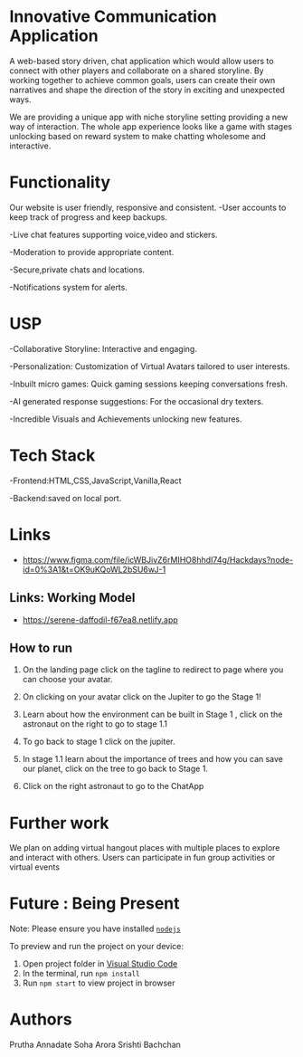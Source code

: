 # Innovative Communication Application
A web-based story driven, chat application which would allow users to connect with other players and collaborate on a shared storyline. By working together to achieve common goals, users can create their own narratives and shape the direction of the story in exciting and unexpected ways.

We are providing a unique app with niche storyline setting providing a new way of interaction. The whole app experience looks like a game with stages unlocking based on reward system to make chatting wholesome and interactive.

# Functionality
Our website is user friendly, responsive and consistent.
-User accounts to keep track of progress and keep backups.

-Live chat features supporting voice,video and stickers.

-Moderation to provide appropriate content.

-Secure,private chats and locations.

-Notifications system for alerts.

# USP
-Collaborative Storyline: Interactive and engaging.

-Personalization: Customization of Virtual Avatars tailored to user interests.

-Inbuilt micro games: Quick gaming sessions keeping conversations fresh.

-AI generated response suggestions: For the occasional dry texters.

-Incredible Visuals and Achievements unlocking new features.

# Tech Stack
-Frontend:HTML,CSS,JavaScript,Vanilla,React

-Backend:saved on local port.

# Links
- https://www.figma.com/file/icWBJivZ6rMIHO8hhdI74g/Hackdays?node-id=0%3A1&t=OK9uKQoWL2bSU6wJ-1
## Links: Working Model 

- https://serene-daffodil-f67ea8.netlify.app 


## How to run 

1. On the landing page click on the tagline to redirect to page where you can choose your avatar.

2. On clicking on your avatar click on the Jupiter to go the Stage 1!

3. Learn about how the environment can be built in Stage 1 , click on the astronaut on the right to go to stage 1.1 

4. To go back to stage 1 click on the jupiter.

5. In stage 1.1 learn about the importance of trees and how you can save our planet, click on the tree to go back to Stage 1. 

6. Click on the right astronaut to go to the ChatApp 


# Further work
We plan on adding virtual hangout places with multiple places to explore and interact with others. Users can participate in fun group activities or virtual events
  
 # Future : Being Present

  Note: Please ensure you have installed <code><a href="https://nodejs.org/en/download/">nodejs</a></code>

  To preview and run the project on your device:
  1) Open project folder in <a href="https://code.visualstudio.com/download">Visual Studio Code</a>
  2) In the terminal, run `npm install`
  3) Run `npm start` to view project in browser
 # Authors 
 Prutha Annadate 
 Soha Arora 
 Srishti Bachchan 
  
